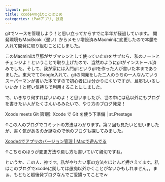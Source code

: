 ```yaml
---
layout: post
title: xcode4のgitことはじめ
categories: iPadアプリ, 技術
---
```


gitでソースを管理しよう！と思い立ってからすでに半年が経過しています。
開発環境もMacBook（遅い）からメモリ増設済みMacminiに変更したので本腰を入れて開発に取り組むことにしました。

このMacminiは旦那がサブマシンとして使っていたのをサブなら、私のノートとチェンジよ！ということで取り上げたので、当然のようにgitがインストール済みでした。そして、我が家には入門gitというgitを作った人が書いた本までありました。東大でてGoogle入れて、gitの開発をした二人のうちの一人なんていうスーパーマンが書いた本ですので初心者には分かりにくいですが、旦那もいるしいいか！と軽い気持ちで利用することにしました。

で、いきなり何すればいいのよ！と思いましたが、世の中には私以外にもブログを書きたい人がたくさんいるみたいで、やり方のブログ発見！

Xcode meets Git 第1回: Xcode で Git を使う下準備 | st.Prestage

↑この人のブログでコミットの方法はわかります。第２回も見たいと思いましたが、書く気があるのか謎なので他のブログも探してみました。

<a href="http://good-morning-call.com/2012/01/13/xcode4でアプリのバージョン管理/" target="_blank">Xcode4でアプリのバージョン管理 | Macで遊んでる</a>

↑こちらのほうが変更方法や戻し方も書いていて親切ですね。

というか、この人、神です。私がやりたい事の方法をほとんど押さえてます。私はこのブログでxcodeに関しては愚痴以外かくことがないかもしれません。。まぁ、もともと超後発ブログなんでご愛嬌ってことでｗ

